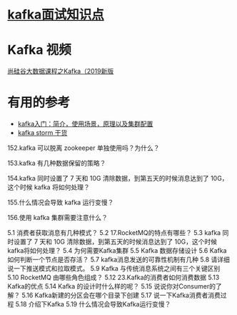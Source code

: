 
# [kafka面试知识点](https://github.com/stevenli91748/Big-Data/blob/master/kafka/interview/kafkainterview.md)

# Kafka 视频

  [尚硅谷大数据课程之Kafka（2019新版](https://www.bilibili.com/video/av65544753/?spm_id_from=333.788.videocard.1)

# 有用的参考
* [kafka入门：简介，使用场景，原理以及集群配置](https://blog.csdn.net/dw147258dw/article/details/92958999)
* [kafka storm 干货](https://blog.csdn.net/qq_27384769/article/details/80113336)

152.kafka 可以脱离 zookeeper 单独使用吗？为什么？

153.kafka 有几种数据保留的策略？

154.kafka 同时设置了 7 天和 10G 清除数据，到第五天的时候消息达到了 10G，这个时候 kafka 将如何处理？

155.什么情况会导致 kafka 运行变慢？

156.使用 kafka 集群需要注意什么？

5.1 消费者获取消息有几种模式？ 
5.2 17.RocketMQ的特点有哪些？ 
5.3 kafka 同时设置了 7 天和 10G 清除数据，到第五天的时候消息达到了 10G，这个时候 kafka将如何处理？ 
5.4 为何需要Kafka集群
5.5 Kafka 数据存储设计 
5.6 Kafka如何判断一个节点是否存活？ 
5.7 kafka消息发送的可靠性机制有几种 
5.8 请详细说一下推送模式和拉取模式。 
5.9 Kafka 与传统消息系统之间有三个关键区别
5.10 RocketMQ 由哪些角色组成？ 
5.12 23.Kafka的消费者如何消费数据 
5.13 Kafka的优点 5.14 Kafka 的设计时什么样的呢？ 
5.15 说说你对Consumer的了解？ 
5.16 Kafka新建的分区会在哪个目录下创建
5.17 说一下Kafka消费者消费过程 
5.18 介绍下Kafka 
5.19 什么情况会导致Kafka运行变慢？
